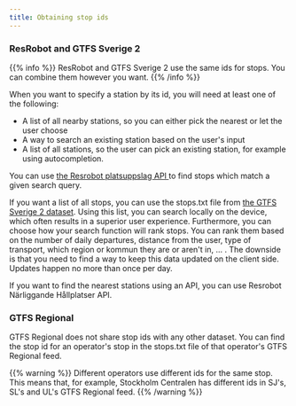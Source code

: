 ```yaml
---
title: Obtaining stop ids
---
```


### ResRobot and GTFS Sverige 2

{{% info %}} ResRobot and GTFS Sverige 2 use the same ids for stops. You can combine them however you want.
{{% /info %}}

When you want to specify a station by its id, you will need at least one of the following:

* A list of all nearby stations, so you can either pick the nearest or let the user choose
* A way to search an existing station based on the user's input
* A list of all stations, so the user can pick an existing station, for example using autocompletion.

You can
use [the Resrobot platsuppslag API ](../../public-transport-data/our-data-and-apis/resrobot/resrobot-station-lookup.md)
to find stops which match a given search query.

If you want a list of all stops, you can use the stops.txt file
from [the GTFS Sverige 2 dataset](../../public-transport-data/our-data-and-apis/gtfs/gtfs-sverige-2-static/). Using this
list, you can search locally on the device, which often results in a superior user experience. Furthermore, you can
choose how your search function will rank stops. You can rank them based on the number of daily departures, distance
from the user, type of transport, which region or kommun they are or aren't in, ... . The downside is that you need to
find a way to keep this data updated on the client side. Updates happen no more than once per day.

If you want to find the nearest stations using an API, you can use Resrobot Närliggande Hållplatser API.

### GTFS Regional

GTFS Regional does not share stop ids with any other dataset. You can find the stop id for an operator's stop in the
stops.txt file of that operator's GTFS Regional feed.

{{% warning %}} Different operators use different ids for the same stop. This means that, for example,
Stockholm Centralen has different ids in SJ's, SL's and UL's GTFS Regional feed. {{% /warning %}}
